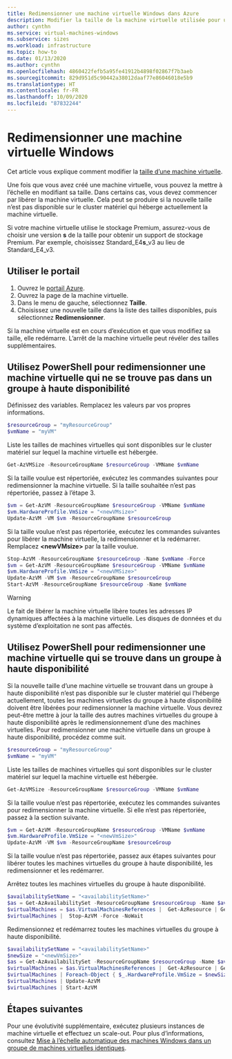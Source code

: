 ```yaml
---
title: Redimensionner une machine virtuelle Windows dans Azure
description: Modifier la taille de la machine virtuelle utilisée pour une machine virtuelle Azure.
author: cynthn
ms.service: virtual-machines-windows
ms.subservice: sizes
ms.workload: infrastructure
ms.topic: how-to
ms.date: 01/13/2020
ms.author: cynthn
ms.openlocfilehash: 4860422fefb5a95fe41912b4898f02867f7b3aeb
ms.sourcegitcommit: 829d951d5c90442a38012daaf77e86046018e5b9
ms.translationtype: HT
ms.contentlocale: fr-FR
ms.lasthandoff: 10/09/2020
ms.locfileid: "87832244"
---
```

# <a name="resize-a-windows-vm"></a>Redimensionner une machine virtuelle Windows

Cet article vous explique comment modifier la [taille d’une machine virtuelle](../sizes.md).

Une fois que vous avez créé une machine virtuelle, vous pouvez la mettre à l’échelle en modifiant sa taille. Dans certains cas, vous devez commencer par libérer la machine virtuelle. Cela peut se produire si la nouvelle taille n’est pas disponible sur le cluster matériel qui héberge actuellement la machine virtuelle.

Si votre machine virtuelle utilise le stockage Premium, assurez-vous de choisir une version **s** de la taille pour obtenir un support de stockage Premium. Par exemple, choisissez Standard_E4**s**_v3 au lieu de Standard_E4_v3.

## <a name="use-the-portal"></a>Utiliser le portail

1. Ouvrez le [portail Azure](https://portal.azure.com).
1. Ouvrez la page de la machine virtuelle.
1. Dans le menu de gauche, sélectionnez **Taille**.
1. Choisissez une nouvelle taille dans la liste des tailles disponibles, puis sélectionnez **Redimensionner**.


Si la machine virtuelle est en cours d’exécution et que vous modifiez sa taille, elle redémarre. L’arrêt de la machine virtuelle peut révéler des tailles supplémentaires.

## <a name="use-powershell-to-resize-a-vm-not-in-an-availability-set"></a>Utilisez PowerShell pour redimensionner une machine virtuelle qui ne se trouve pas dans un groupe à haute disponibilité

Définissez des variables. Remplacez les valeurs par vos propres informations.

```powershell
$resourceGroup = "myResourceGroup"
$vmName = "myVM"
```

Liste les tailles de machines virtuelles qui sont disponibles sur le cluster matériel sur lequel la machine virtuelle est hébergée. 
   
```powershell
Get-AzVMSize -ResourceGroupName $resourceGroup -VMName $vmName 
```

Si la taille voulue est répertoriée, exécutez les commandes suivantes pour redimensionner la machine virtuelle. Si la taille souhaitée n’est pas répertoriée, passez à l’étape 3.
   
```powershell
$vm = Get-AzVM -ResourceGroupName $resourceGroup -VMName $vmName
$vm.HardwareProfile.VmSize = "<newVMsize>"
Update-AzVM -VM $vm -ResourceGroupName $resourceGroup
```

Si la taille voulue n’est pas répertoriée, exécutez les commandes suivantes pour libérer la machine virtuelle, la redimensionner et la redémarrer. Remplacez **\<newVMsize>** par la taille voulue.
   
```powershell
Stop-AzVM -ResourceGroupName $resourceGroup -Name $vmName -Force
$vm = Get-AzVM -ResourceGroupName $resourceGroup -VMName $vmName
$vm.HardwareProfile.VmSize = "<newVMSize>"
Update-AzVM -VM $vm -ResourceGroupName $resourceGroup
Start-AzVM -ResourceGroupName $resourceGroup -Name $vmName
```

> [!WARNING]
> Le fait de libérer la machine virtuelle libère toutes les adresses IP dynamiques affectées à la machine virtuelle. Les disques de données et du système d’exploitation ne sont pas affectés. 
> 
> 

## <a name="use-powershell-to-resize-a-vm-in-an-availability-set"></a>Utilisez PowerShell pour redimensionner une machine virtuelle qui se trouve dans un groupe à haute disponibilité

Si la nouvelle taille d’une machine virtuelle se trouvant dans un groupe à haute disponibilité n’est pas disponible sur le cluster matériel qui l’héberge actuellement, toutes les machines virtuelles du groupe à haute disponibilité doivent être libérées pour redimensionner la machine virtuelle. Vous devrez peut-être mettre à jour la taille des autres machines virtuelles du groupe à haute disponibilité après le redimensionnement d’une des machines virtuelles. Pour redimensionner une machine virtuelle dans un groupe à haute disponibilité, procédez comme suit.

```powershell
$resourceGroup = "myResourceGroup"
$vmName = "myVM"
```

Liste les tailles de machines virtuelles qui sont disponibles sur le cluster matériel sur lequel la machine virtuelle est hébergée. 
   
```powershell
Get-AzVMSize -ResourceGroupName $resourceGroup -VMName $vmName 
```

Si la taille voulue n’est pas répertoriée, exécutez les commandes suivantes pour redimensionner la machine virtuelle. Si elle n’est pas répertoriée, passez à la section suivante.
   
```powershell
$vm = Get-AzVM -ResourceGroupName $resourceGroup -VMName $vmName 
$vm.HardwareProfile.VmSize = "<newVmSize>"
Update-AzVM -VM $vm -ResourceGroupName $resourceGroup
```
    
Si la taille voulue n’est pas répertoriée, passez aux étapes suivantes pour libérer toutes les machines virtuelles du groupe à haute disponibilité, les redimensionner et les redémarrer.

Arrêtez toutes les machines virtuelles du groupe à haute disponibilité.
   
```powershell
$availabilitySetName = "<availabilitySetName>"
$as = Get-AzAvailabilitySet -ResourceGroupName $resourceGroup -Name $availabilitySetName
$virtualMachines = $as.VirtualMachinesReferences |  Get-AzResource | Get-AzVM
$virtualMachines |  Stop-AzVM -Force -NoWait  
```

Redimensionnez et redémarrez toutes les machines virtuelles du groupe à haute disponibilité.
   
```powershell
$availabilitySetName = "<availabilitySetName>"
$newSize = "<newVmSize>"
$as = Get-AzAvailabilitySet -ResourceGroupName $resourceGroup -Name $availabilitySetName
$virtualMachines = $as.VirtualMachinesReferences |  Get-AzResource | Get-AzVM
$virtualMachines | Foreach-Object { $_.HardwareProfile.VmSize = $newSize }
$virtualMachines | Update-AzVM
$virtualMachines | Start-AzVM
```

## <a name="next-steps"></a>Étapes suivantes

Pour une évolutivité supplémentaire, exécutez plusieurs instances de machine virtuelle et effectuez un scale-out. Pour plus d’informations, consultez [Mise à l’échelle automatique des machines Windows dans un groupe de machines virtuelles identiques](../../virtual-machine-scale-sets/tutorial-autoscale-powershell.md).